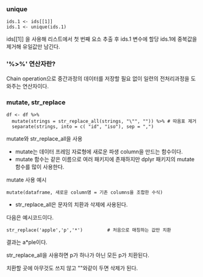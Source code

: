 ### unique

```
ids.1 <- ids[[1]]
ids.1 <- unique(ids.1)
```

ids[[1]] 을 사용해 리스트에서 첫 번째 요소 추출 후 ids.1 변수에 할당
ids.1에 중복값을 제거해 유일값만 남긴다.

### '%>%' 연산자란?

Chain operation으로 중간과정의 데이터를 저장할 필요 없이 일련의 전처리과정을 도와주는 연산자이다.

### mutate, str_replace

```
df <- df %>% 
  mutate(strings = str_replace_all(strings, "\"", "")) %>% # 따옴표 제거
  separate(strings, into = c( "id", "iso"), sep = ",") 
```

mutate와 str_replace_all을 사용

- mutate는 데이터 프레임 자료형에 새로운 파생 column을 만드는 함수이다.
- mutate 함수는 같은 이름으로 여러 패키지에 존재하지만 dplyr 패키지의 mutate 함수를 많이 사용한다.

mutate 사용 예시
```
mutate(dataframe, 새로운 column명 = 기존 columns을 조합한 수식)
```


- str_replace_all은 문자의 치환과 삭제에 사용된다.

다음은 예시코드이다.

```
str_replace('apple','p','*')         # 처음으로 매칭하는 값만 치환 
```

결과는 a*ple이다.

str_replace_all을 사용하면 p가 하나가 아닌 모든 p가 치환된다.

치환할 곳에 아무것도 쓰지 않고 ""와같이 두면 삭제가 된다.


